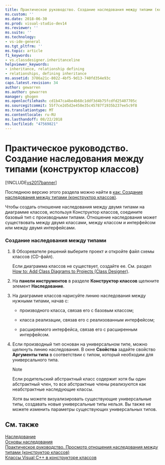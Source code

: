 ```yaml
---
title: Практическое руководство. Создание наследования между типами (конструктор классов) | Microsoft Docs
ms.custom: ''
ms.date: 2018-06-30
ms.prod: visual-studio-dev14
ms.reviewer: ''
ms.suite: ''
ms.technology:
- vs-ide-general
ms.tgt_pltfrm: ''
ms.topic: article
f1_keywords:
- vs.classdesigner.inheritanceline
helpviewer_keywords:
- inheritance, relationship defining
- relationships, defining inheritance
ms.assetid: 3786a21c-8022-4bf5-9d13-740fd354e93c
caps.latest.revision: 34
author: gewarren
ms.author: gewarren
manager: ghogen
ms.openlocfilehash: cd1b47ca4be4b68c1ddf3d4b75fcdfd25407705c
ms.sourcegitcommit: 55f7ce2d5d2e458e35c45787f1935b237ee5c9f8
ms.translationtype: MT
ms.contentlocale: ru-RU
ms.lasthandoff: 08/22/2018
ms.locfileid: "47569821"
---
```

# <a name="how-to-create-inheritance-between-types-class-designer"></a>Практическое руководство. Создание наследования между типами (конструктор классов) 
[!INCLUDE[vs2017banner](../includes/vs2017banner.md)]

Последнюю версию этого раздела можно найти в [как: Создание наследования между типами (конструктор классов)](https://docs.microsoft.com/visualstudio/ide/how-to-create-inheritance-between-types-class-designer).  
  
Чтобы создать отношение наследования между двумя типами на диаграмме классов, используя Конструктор классов, соедините базовый тип с производными типами. Отношение наследования может существовать между двумя классами, между классом и интерфейсом или между двумя интерфейсами.  
  
### <a name="to-create-an-inheritance-between-types"></a>Создание наследования между типами  
  
1.  В Обозревателе решений выберите проект и откройте файл схемы классов (CD-файл).  
  
     Если диаграмма классов не существует, создайте ее. См. раздел [How to: Add Class Diagrams to Projects (Class Designer)](../ide/how-to-add-class-diagrams-to-projects-class-designer.md).  
  
2.  На **панели инструментов** в разделе **Конструктор классов** щелкните элемент **Наследование**.  
  
3.  На диаграмме классов нарисуйте линию наследования между нужными типами, начав с:  
  
    -   производного класса, связав его с базовым классом;  
  
    -   класса реализации, связав его с реализованным интерфейсом;  
  
    -   расширяемого интерфейса, связав его с расширенным интерфейсом.  
  
4.  Если производный тип основан на универсальном типе, можно щелкнуть линию наследования. В окне **Свойства** задайте свойство **Аргументы типа** в соответствии с типом, который необходим для универсального типа.  
  
    > [!NOTE]
    >  Если родительский абстрактный класс содержит хотя бы один абстрактный член, то все абстрактные члены реализуются как неабстрактные наследующие классы.   
    >   
    >  Хотя вы можете визуализировать существующие универсальные типы, создавать новые универсальные типы нельзя. Вы также не можете изменить параметры существующих универсальных типов.  
  
## <a name="see-also"></a>См. также  
 [Наследование](http://msdn.microsoft.com/library/81d64ee4-50f9-4d6c-a8dc-257c348d2eea)   
 [Основы наследования](http://msdn.microsoft.com/library/dfc8deba-f5b3-4d1d-a937-7cb826446fc5)   
 [Практическое руководство. Просмотр отношения наследования между типами (конструктор классов)](../ide/how-to-view-inheritance-between-types-class-designer.md)   
 [Классы Visual C++ в конструкторе классов](../ide/visual-cpp-classes-in-class-designer.md)



